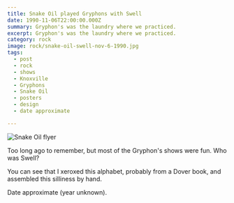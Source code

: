 ```yaml
---
title: Snake Oil played Gryphons with Swell
date: 1990-11-06T22:00:00.000Z
summary: Gryphon's was the laundry where we practiced.
excerpt: Gryphon's was the laundry where we practiced.
category: rock
image: rock/snake-oil-swell-nov-6-1990.jpg
tags:
  - post 
  - rock
  - shows
  - Knoxville
  - Gryphons
  - Snake Oil
  - posters
  - design
  - date approximate

---
```


![Snake Oil flyer](/static/img/rock/snake-oil-swell-nov-6-1990.jpg "Snake Oil flyer")

Too long ago to remember, but most of the Gryphon's shows were fun. Who was Swell?

You can see that I xeroxed this alphabet, probably from a Dover book, and assembled this silliness by hand.

Date approximate (year unknown).